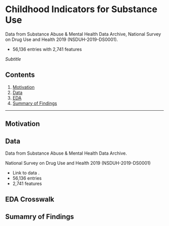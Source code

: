 # Childhood Indicators for Substance Use

Data from Substance Abuse & Mental Health Data Archive, National Survey on Drug Use and Health 2019 (NSDUH-2019-DS0001).
* 56,136 entries with 2,741 features

*Subtitle*

## Contents
 
1. [Motivation](#Motivation)
2. [Data](#Data)
3. [EDA](#EDA)
4. [Summary of Findings](#Summary)

-------

## <a name="Motivation">Motivation</a>



## <a name="Data">Data</a>

Data from Substance Abuse & Mental Health Data Archive.

National Survey on Drug Use and Health 2019 (NSDUH-2019-DS0001)
* Link to data .
* 56,136 entries
* 2,741 features


## <a name="EDA">EDA Crosswalk</a>



## <a name="Summary">Sumamry of Findings</a>

